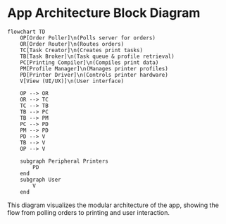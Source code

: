 # App Architecture Block Diagram

```mermaid
flowchart TD
    OP[Order Poller]\n(Polls server for orders)
    OR[Order Router]\n(Routes orders)
    TC[Task Creator]\n(Creates print tasks)
    TB[Task Broker]\n(Task queue & profile retrieval)
    PC[Printing Compiler]\n(Compiles print data)
    PM[Profile Manager]\n(Manages printer profiles)
    PD[Printer Driver]\n(Controls printer hardware)
    V[View (UI/UX)]\n(User interface)

    OP --> OR
    OR --> TC
    TC --> TB
    TB --> PC
    TB --> PM
    PC --> PD
    PM --> PD
    PD --> V
    TB --> V
    OP --> V

    subgraph Peripheral Printers
        PD
    end
    subgraph User
        V
    end
```

This diagram visualizes the modular architecture of the app, showing the flow from polling orders to printing and user interaction.
